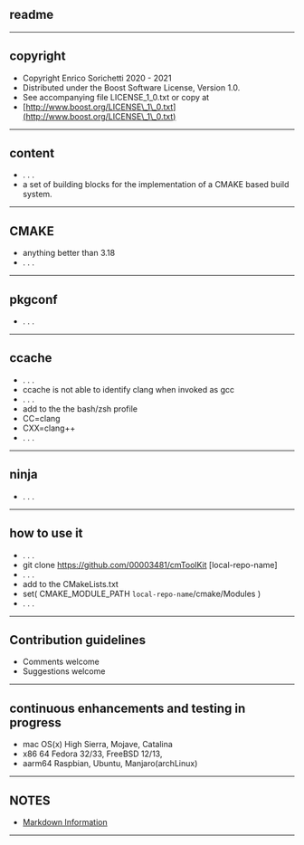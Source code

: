 ##  readme
* * *

##  copyright
* Copyright Enrico Sorichetti 2020 - 2021
* Distributed under the Boost Software License, Version 1.0.
* See accompanying file LICENSE\_1\_0.txt or copy at
* [http://www.boost.org/LICENSE\_1\_0.txt](http://www.boost.org/LICENSE\_1\_0.txt)
* * *

##  content
* . . .
* a set of building blocks for the implementation of a CMAKE based build system.
* * *

##  CMAKE
* anything better than 3.18
* . . .
* * *

##  pkgconf
* . . .
* * *

##  ccache
* . . .
* ccache is not able to identify clang when invoked as gcc
* . . .
* add to the the bash/zsh profile
* CC=clang
* CXX=clang++
* . . .
* * *

##  ninja
* . . .
* * *

##  how to use it
* . . .
* git clone https://github.com/00003481/cmToolKit [local-repo-name]
* . . .
* add to the CMakeLists.txt
* set( CMAKE_MODULE_PATH `local-repo-name`/cmake/Modules )
* . . .
* * *

##  Contribution guidelines
* Comments welcome
* Suggestions welcome
* * *

##  continuous enhancements and testing in progress
* mac OS(x) High Sierra, Mojave, Catalina
* x86 64  Fedora 32/33, FreeBSD 12/13,
* aarm64  Raspbian, Ubuntu, Manjaro(archLinux)
* * *

##  NOTES
* [Markdown Information](https://bitbucket.org/tutorials/markdowndemo)
* * *

